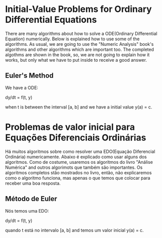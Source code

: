 # Initial-Value Problems for Ordinary Differential Equations

There are many algorithms about how to solve a ODE(Ordinary Differential Equation) numerically.
Below is explained how to use some of the algorithms. As usual, we are going to use the "Numeric Analysis" book's algorithms and other algorithms which are important too.
The completed algothms are shown in the book, so, we are not going to explain how it works, but only what we have to put inside to receive a good answer.

## Euler's Method

We have a ODE:

dy/dt = f(t, y)

when t is between the interval [a, b] and we have a initial value y(a) = c.



# Problemas de valor inicial para Equações Diferenciais Ordinárias

Há muitos algoritmos sobre como resolver uma EDO(Equação Diferencial Ordinária) numericamente.
Abaixo é explicado como usar alguns dos algoritmos. Como de costume, usaremos os algoritmos do livro "Análise Numérica" and outros algorimots que também são importantes.
Os algoritmos completos stão mostrados no livro, então, não explicaremos como o algoritmo funciona, mas apenas o que temos que colocar para receber uma boa resposta.

## Método de Euler

Nós temos uma EDO:

dy/dt = f(t, y)

quando t está no intervalo [a, b] and temos um valor inicial y(a) = c. 